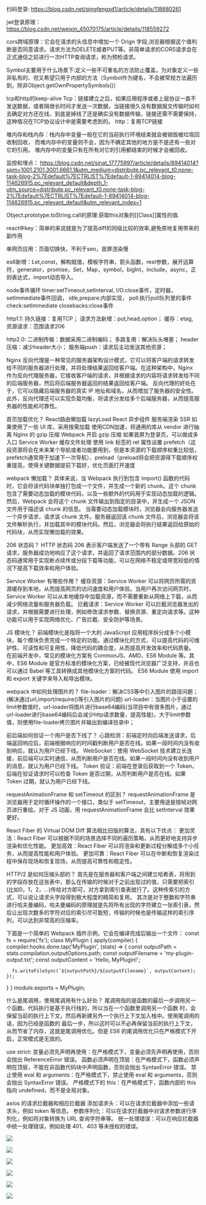 扫码登录:
https://blog.csdn.net/qingfengxd1/article/details/118880261

jwt登录原理：
https://blog.csdn.net/weixin_45070175/article/details/118559272

cors跨域原理：它会在请求的头信息中增加一个 Orign 字段,浏览器根据这个值判断是否同意请求。请求方法为DELETE或者PUT等。非简单请求的CORS请求会在正式通信之前进行一次HTTP查询请求，称为预检请求。

Symbol主要用于什么场景下:定义一些不可重名的方法防止覆盖，为对象定义一些非私有的、但又希望只用于内部的方法（Symbol作为键名，不会被常规方法遍历到，除非Object.getOwnPropertySymbols()）

tcp和http的keep-alive
Tcp：链接建立之后，如果应用程序或者上层协议一直不发送数据，或者隔很长时间才发送一次数据，当链接很久没有数据报文传输时如何去确定对方还在线，到底是掉线了还是确实没有数据传输，链接还需不需要保持，这种情况在TCP协议设计中是需要考虑到的。
http：复用TCP链接

堆内存和栈内存：栈内存中变量一般在它的当前执行环境结束就会被销毁被垃圾回收制回收， 而堆内存中的变量则不会，因为不确定其他的地方是不是还有一些对它的引用。
堆内存中的变量只有在所有对它的引用都结束的时候才会被回收。

监控和埋点：
https://blog.csdn.net/sinat_17775997/article/details/89414014?spm=1001.2101.3001.6661.1&utm_medium=distribute.pc_relevant_t0.none-task-blog-2%7Edefault%7ECTRLIST%7Edefault-1-89414014-blog-114626915.pc_relevant_default&depth_1-utm_source=distribute.pc_relevant_t0.none-task-blog-2%7Edefault%7ECTRLIST%7Edefault-1-89414014-blog-114626915.pc_relevant_default&utm_relevant_index=1

Object.prototype.toString.call的原理:获取this对象的[[Class]]属性的值.

react中key：简单的来说就是为了提高diff的同级比较的效率,避免原地复用带来的副作用

单网页应用：页面切换快，不利于seo，首屏渲染慢

es6新增：Let,const，解构赋值，模板字符串，箭头函数，rest参数，展开运算符，generator，promise，Set，Map，symbol，bigInt，include，async，正则表达式，import动态导入。

node事件循环
timer:setTimeout,setInterval,
I/O:close事件，定时器，setImmediate事件回调，
idle,prepare:内部实现，
poll:执行poll队列里的事件
check:setImmediate
closebacks:close事件

http1.1:
持久链接：复用TCP；
请求方法新增：put,head,option；
缓存：etag,
资源请求：范围请求206

http2.0:
二进制传输：数据采用二进制编码；
多路复用：解决队头堵塞；
header压缩：减少header大小；
服务端push：请求后主动发送其他资源；

Nginx 反向代理是一种常见的服务器架构设计模式，它可以将客户端的请求转发给不同的服务器进行处理，并将处理结果返回给客户端。在这种架构中，Nginx 作为反向代理服务器，它接收客户端的请求，并根据请求的内容将请求转发给不同的后端服务器，然后将后端服务器返回的结果返回给客户端。
反向代理的好处在于，它可以隐藏后端服务器的真实 IP 地址和域名，从而增加了服务器的安全性。此外，反向代理还可以实现负载均衡，将请求分发给多个后端服务器，从而提高服务器的性能和可靠性。

首页加载优化？
React路由懒加载 lazyLoad
React 异步组件
服务端渲染 SSR
如果使用了一些 UI 库，采用按需加载
使用CDN加速，将通用的库从 vendor 进行抽离
Nginx 的 gzip 压缩
Webpack 开启 gzip 压缩
如果首屏为登录页，可以做成多入口
Service Worker 缓存文件处理
使用 link 标签的 rel 属性设置 prefetch（这段资源将会在未来某个导航或者功能要用到，但是本资源的下载顺序权重比较低，prefetch通常用于加速下一次导航）、preload（preload将会把资源得下载顺序权重提高，使得关键数据提前下载好，优化页面打开速度

webpack 懒加载？
具体来说，当 Webpack 执行到包含 import() 函数的代码时，它会将该代码块单独打包成一个文件，并生成一个新的 chunk。这个 chunk 包含了需要动态加载的模块代码，以及一些额外的代码用于实现动态加载的逻辑。然后，Webpack 会将这个 chunk 文件输出到指定的目录中，并生成一个 JSON 文件用于描述该 chunk 的信息。
当需要动态加载模块时，浏览器会向服务器发送一个异步请求，请求该 chunk 文件。服务器返回该 chunk 文件后，浏览器会将该文件解析执行，并加载其中的模块代码。然后，浏览器会将执行结果返回给原始的代码块，从而实现懒加载的效果。

206 状态码？
HTTP 状态码 206 表示客户端发送了一个带有 Range 头部的 GET 请求，服务器成功地响应了这个请求，并返回了请求范围内的部分数据。206 状态码通常用于实现断点续传或分段下载等功能，可以在网络不稳定或带宽较低的情况下提高下载效率和用户体验。

Service Worker 有哪些作用？
缓存资源：Service Worker 可以将网页所需的资源缓存到本地，从而提高网页的访问速度和用户体验。当用户再次访问网页时，Service Worker 可以从本地缓存中加载资源，而不需要重新从网络上下载，从而减少网络流量和服务器负载。
拦截请求：Service Worker 可以拦截浏览器发出的请求，并根据需要进行处理，例如修改请求参数、替换资源、重定向请求等。这种功能可以用于实现网络优化、广告拦截、安全防护等场景。

JS 模块化？
前端模块化是指将一个大的 JavaScript 应用程序拆分成多个小模块，每个模块负责完成一个特定的功能。通过模块化的方式，可以提高代码的可维护性、可读性和可复用性，降低代码的耦合度，从而提高开发效率和代码质量。
在前端开发中，常见的模块化方案有 CommonJS、AMD、ES6 Module 等。其中，ES6 Module 是官方标准的模块化方案，已经被现代浏览器广泛支持，并且也可以通过 Babel 等工具转换成其他模块化方案的代码。
ES6 Module 使用 import 和 export 关键字来导入和导出模块。

webpack 中如何处理图片的？
file-loader：解决CSS等中引入图片的路径问题；(解决通过url,import/require()等引入图片的问题)
url-loader：当图片小于设置的limit参数值时，url-loader将图片进行base64编码(当项目中有很多图片，通过url-loader进行base64编码后会减少http请求数量，提高性能)，大于limit参数值，则使用file-loader拷贝图片并输出到编译目录中；

前后端如何验证一个用户是否下线了？
心跳检测：前端定时向后端发送请求，后端返回响应后，前端根据响应的时间戳判断用户是否在线。如果一段时间内没有收到响应，就认为用户已经下线。
WebSocket：使用 WebSocket 技术建立长连接，前后端可以实时通信，从而判断用户是否在线。如果一段时间内没有收到用户的消息，就认为用户已经下线。
Token 验证：前端在登录后获取到一个 Token，后端在验证请求时可以检查 Token 是否过期，从而判断用户是否在线。如果 Token 过期，就认为用户已经下线。

requestAnimationFrame 和 setTimeout 的区别？
requestAnimationFrame 是浏览器用于定时循环操作的一个接口，类似于 setTimeout，主要用途是按帧对网页进行重绘。对于 JS 动画，用 requestAnimationFrame 会比 setInterval 效果更好。

React Fiber 的 Virtual DOM Diff 算法相比旧版的算法，具有以下优点：
更加灵活：React Fiber 可以根据不同的场景选择不同的遍历策略，从而更好地支持异步渲染和优化性能。
更加高效：React Fiber 可以将渲染和更新过程分解成多个小任务，从而提高性能和用户体验。
更加可靠：React Fiber 可以在中断和恢复渲染过程中保存现场和恢复现场，从而提高可靠性和稳定性。

HTTP/2 是如何压缩头部的？
首先是在服务器和客户端之间建立哈希表，将用到的字段存放在这张表中，那么在传输的时候对于之前出现过的值，只需要把索引(比如0，1，2，...)传给对方即可，对方拿到索引查表就行了。这种传索引的方式，可以说让请求头字段得到极大程度的精简和复用。
其次是对于整数和字符串进行哈夫曼编码，哈夫曼编码的原理就是先将所有出现的字符建立一张索引表，然后让出现次数多的字符对应的索引尽可能短，传输的时候也是传输这样的索引序列，可以达到非常高的压缩率。

下面是一个简单的 Webpack 插件示例，它会在编译完成后输出一个文件：
const fs = require('fs');
class MyPlugin {
  apply(compiler) {
    compiler.hooks.done.tap('MyPlugin', (stats) => {
      const outputPath = stats.compilation.outputOptions.path;
      const outputFilename = 'my-plugin-output.txt';
      const outputContent = 'Hello, MyPlugin!';

      fs.writeFileSync(`${outputPath}/${outputFilename}`, outputContent);
    });
  }
}
module.exports = MyPlugin;

什么是尾调用，使用尾调用有什么好处？
尾调用指的是函数的最后一步调用另一个函数。代码执行是基于执行栈的，所以当在一个函数里调用另一个函数
时，会保留当前的执行上下文，然后再新建另外一个执行上下文加入栈中。使用尾调用的话，因为已经是函数的
最后一步，所以这时可以不必再保留当前的执行上下文，从而节省了内存，这就是尾调用优化。但是 ES6 的尾调用优化只在严格模式下开启，正常模式是无效的。

use strict:
变量必须先声明再使用：在严格模式下，变量必须先声明再使用，否则会抛出 ReferenceError 错误。
函数必须声明在顶层：在严格模式下，函数必须声明在顶层，不能在非函数代码块中声明函数，否则会抛出 SyntaxError 错误。
禁止使用 eval 和 arguments：在严格模式下，禁止使用 eval 和 arguments，否则会抛出 SyntaxError 错误。
严格模式下的 this：在严格模式下，函数内部的 this 指向 undefined，而不是全局对象。

axios 的请求拦截器和相应拦截器
添加请求头：可以在请求拦截器中添加一些请求头，例如 token 等信息。
参数序列化：可以在请求拦截器中对请求参数进行序列化，例如将对象转换为 URL 查询字符串等。
统一处理错误：可以在响应拦截器中统一处理错误，例如处理 401、403 等未授权的错误。


![](https://github.com/ustcfury/handwriting-algorithm/blob/master/img-storage/%E5%9B%BE%E7%89%871.png)

![](https://github.com/ustcfury/handwriting-algorithm/blob/master/img-storage/%E5%9B%BE%E7%89%872.png)

![](https://github.com/ustcfury/handwriting-algorithm/blob/master/img-storage/%E5%9B%BE%E7%89%873.png)

![](https://github.com/ustcfury/handwriting-algorithm/blob/master/img-storage/%E5%9B%BE%E7%89%874.png)

![](https://github.com/ustcfury/handwriting-algorithm/blob/master/img-storage/%E5%9B%BE%E7%89%875.png)

![](https://github.com/ustcfury/handwriting-algorithm/blob/master/img-storage/%E5%9B%BE%E7%89%876.png)